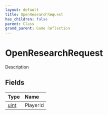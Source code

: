 ```yaml
---
layout: default
title: OpenResearchRequest
has_children: false
parent: Class
grand_parent: Game Reflection
---
```

# OpenResearchRequest
Description 

## Fields
| Type | Name |
|:-------------|:--------------|
| [uint](/game-reflection/components/uint.md) | PlayerId |
